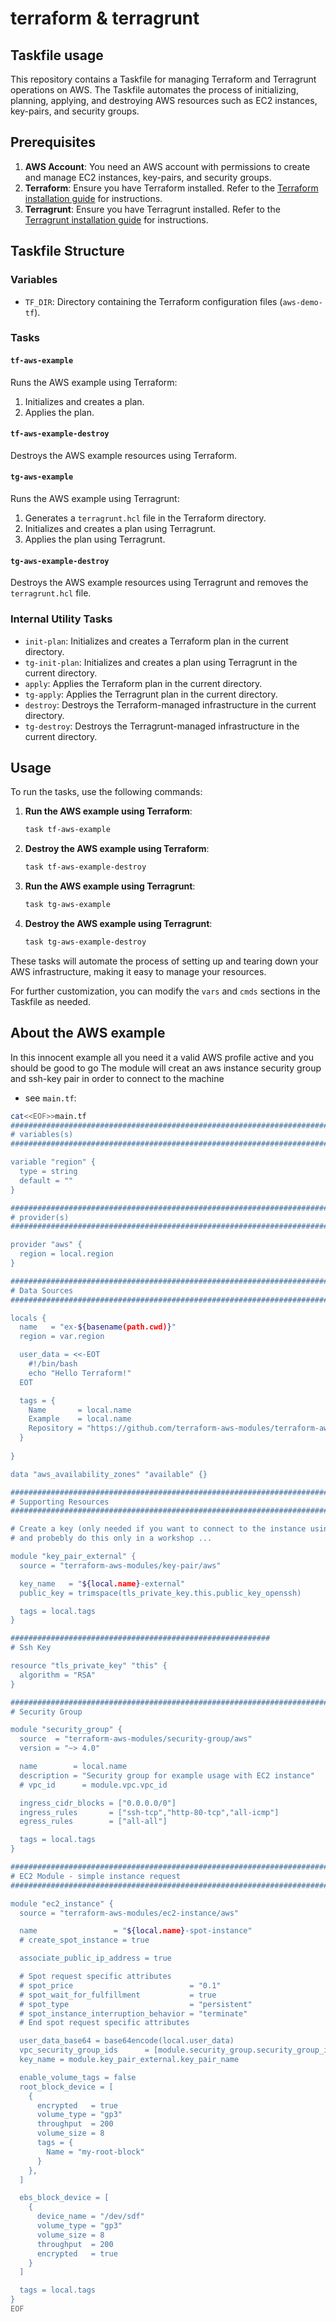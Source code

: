 # terraform & terragrunt

## Taskfile usage

This repository contains a Taskfile for managing Terraform and Terragrunt operations on AWS. The Taskfile automates the process of initializing, planning, applying, and destroying AWS resources such as EC2 instances, key-pairs, and security groups.

## Prerequisites

1. **AWS Account**: You need an AWS account with permissions to create and manage EC2 instances, key-pairs, and security groups.
2. **Terraform**: Ensure you have Terraform installed. Refer to the [Terraform installation guide](https://learn.hashicorp.com/tutorials/terraform/install-cli) for instructions.
3. **Terragrunt**: Ensure you have Terragrunt installed. Refer to the [Terragrunt installation guide](https://terragrunt.gruntwork.io/docs/getting-started/install/) for instructions.

## Taskfile Structure

### Variables

- `TF_DIR`: Directory containing the Terraform configuration files (`aws-demo-tf`).

### Tasks

#### `tf-aws-example`

Runs the AWS example using Terraform:
1. Initializes and creates a plan.
2. Applies the plan.

#### `tf-aws-example-destroy`

Destroys the AWS example resources using Terraform.

#### `tg-aws-example`

Runs the AWS example using Terragrunt:

1. Generates a `terragrunt.hcl` file in the Terraform directory.
2. Initializes and creates a plan using Terragrunt.
3. Applies the plan using Terragrunt.

#### `tg-aws-example-destroy`

Destroys the AWS example resources using Terragrunt and removes the `terragrunt.hcl` file.

### Internal Utility Tasks

- `init-plan`: Initializes and creates a Terraform plan in the current directory.
- `tg-init-plan`: Initializes and creates a plan using Terragrunt in the current directory.
- `apply`: Applies the Terraform plan in the current directory.
- `tg-apply`: Applies the Terragrunt plan in the current directory.
- `destroy`: Destroys the Terraform-managed infrastructure in the current directory.
- `tg-destroy`: Destroys the Terragrunt-managed infrastructure in the current directory.

## Usage

To run the tasks, use the following commands:

1. **Run the AWS example using Terraform**:

    ```sh
    task tf-aws-example
    ```

2. **Destroy the AWS example using Terraform**:

    ```sh
    task tf-aws-example-destroy
    ```

3. **Run the AWS example using Terragrunt**:

    ```sh
    task tg-aws-example
    ```

4. **Destroy the AWS example using Terragrunt**:

    ```sh
    task tg-aws-example-destroy
    ```

These tasks will automate the process of setting up and tearing down your AWS infrastructure, making it easy to manage your resources.

For further customization, you can modify the `vars` and `cmds` sections in the Taskfile as needed.

## About the AWS example

In this innocent example all you need it a valid AWS profile active and you should be good to go
The module will creat an aws instance security group and ssh-key pair in order to connect to the machine

- see `main.tf`:

```sh
cat<<EOF>>main.tf
################################################################################
# variables(s)
################################################################################

variable "region" {
  type = string
  default = ""
}

################################################################################
# provider(s)
################################################################################

provider "aws" {
  region = local.region
}

################################################################################
# Data Sources
################################################################################

locals {
  name   = "ex-${basename(path.cwd)}"
  region = var.region

  user_data = <<-EOT
    #!/bin/bash
    echo "Hello Terraform!"
  EOT

  tags = {
    Name       = local.name
    Example    = local.name
    Repository = "https://github.com/terraform-aws-modules/terraform-aws-ec2-instance"
  }
  
}

data "aws_availability_zones" "available" {}

################################################################################
# Supporting Resources
################################################################################

# Create a key (only needed if you want to connect to the instance using SSH)
# and probebly do this only in a workshop ...

module "key_pair_external" {
  source = "terraform-aws-modules/key-pair/aws"

  key_name   = "${local.name}-external"
  public_key = trimspace(tls_private_key.this.public_key_openssh)

  tags = local.tags
}

##########################################################
# Ssh Key

resource "tls_private_key" "this" {
  algorithm = "RSA"
}

################################################################################
# Security Group

module "security_group" {
  source  = "terraform-aws-modules/security-group/aws"
  version = "~> 4.0"

  name        = local.name
  description = "Security group for example usage with EC2 instance"
  # vpc_id      = module.vpc.vpc_id

  ingress_cidr_blocks = ["0.0.0.0/0"]
  ingress_rules       = ["ssh-tcp","http-80-tcp","all-icmp"]
  egress_rules        = ["all-all"]

  tags = local.tags
}

################################################################################
# EC2 Module - simple instance request
################################################################################

module "ec2_instance" {
  source = "terraform-aws-modules/ec2-instance/aws"

  name                 = "${local.name}-spot-instance"
  # create_spot_instance = true

  associate_public_ip_address = true

  # Spot request specific attributes
  # spot_price                          = "0.1"
  # spot_wait_for_fulfillment           = true
  # spot_type                           = "persistent"
  # spot_instance_interruption_behavior = "terminate"
  # End spot request specific attributes

  user_data_base64 = base64encode(local.user_data)
  vpc_security_group_ids      = [module.security_group.security_group_id]
  key_name = module.key_pair_external.key_pair_name

  enable_volume_tags = false
  root_block_device = [
    {
      encrypted   = true
      volume_type = "gp3"
      throughput  = 200
      volume_size = 8
      tags = {
        Name = "my-root-block"
      }
    },
  ]

  ebs_block_device = [
    {
      device_name = "/dev/sdf"
      volume_type = "gp3"
      volume_size = 8
      throughput  = 200
      encrypted   = true
    }
  ]

  tags = local.tags
}
EOF
```
